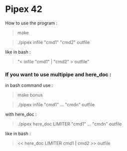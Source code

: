 # Pipex 42

How to use the program :

> make

> ./pipex infile "cmd1" "cmd2" outfile
 
like in bash :

> "< infile "cmd1" | "cmd2" > outfile"

### If you want to use multipipe and here_doc :

in bash command use :

> make bonus

> ./pipex infile "cmd1" ... "cmdn" outfile

with here_doc :

> ./pipex here_doc LIMITER "cmd1" ... "cmdn" outfile

like in bash :

> << here_doc LIMITER cmd1 | cmd2 >> outfile
